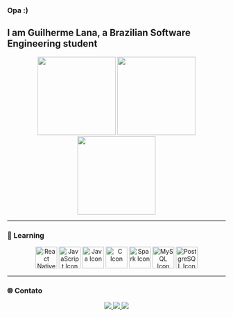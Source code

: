 ### Opa :)
## I am Guilherme Lana, a Brazilian Software Engineering student

<div align="center">
  <!-- GitHub Stats -->
  <img height="180em" src="https://github-readme-stats.vercel.app/api?username=coderlan4z&show_icons=true&theme=tokyonight&include_all_commits=true&count_private=true" />
  
  <!-- Linguagens mais usadas -->
  <img height="180em" src="https://github-readme-stats.vercel.app/api/top-langs/?username=coderlan4z&layout=compact&langs_count=8&theme=tokyonight" />
  
  <!-- Streak de contribuições -->
  <img height="180em" src="https://streak-stats.demolab.com/?user=coderlan4z&theme=tokyonight" />
</div>

---

### 🚀 Learning

<div align="center">
  <img height="50" alt="React Native Icon" src="https://cdn.jsdelivr.net/gh/devicons/devicon/icons/react/react-original.svg" />
  <img height="50" alt="JavaScript Icon" src="https://cdn.jsdelivr.net/gh/devicons/devicon/icons/javascript/javascript-original.svg" />
  <img height="50" alt="Java Icon" src="https://cdn.jsdelivr.net/gh/devicons/devicon/icons/java/java-original.svg" />
  <img height="50" alt="C Icon" src="https://cdn.jsdelivr.net/gh/devicons/devicon/icons/c/c-original.svg"/>
  <img height="50" alt="Spark Icon" src="https://cdn.jsdelivr.net/gh/devicons/devicon/icons/apachekafka/apachekafka-original.svg" />
  <img height="50" alt="MySQL Icon" src="https://cdn.jsdelivr.net/gh/devicons/devicon/icons/mysql/mysql-original.svg" />
  <img height="50" alt="PostgreSQL Icon" src="https://cdn.jsdelivr.net/gh/devicons/devicon/icons/postgresql/postgresql-original.svg" />
</div>

---

### 🌐 Contato

<div align="center">
  <a href="https://instagram.com/__guilhermelana" target="_blank">
    <img src="https://img.shields.io/badge/-Instagram-%23E4405F?style=for-the-badge&logo=instagram&logoColor=white">
  </a>
  <a href="https://www.linkedin.com/in/guilhermelana/" target="_blank">
    <img src="https://img.shields.io/badge/-LinkedIn-%230077B5?style=for-the-badge&logo=linkedin&logoColor=white">
  </a>
  <a href="mailto:contato.guilhermelana@gmail.com" target="_blank">
    <img src="https://img.shields.io/badge/-Gmail-%23333?style=for-the-badge&logo=gmail&logoColor=white">
  </a>
</div>
